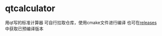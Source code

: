 # qtcalculator
用qt写的标准计算器
可自行拉取仓库，使用cmake文件进行编译
也可在[releases](https://github.com/World9566/qtcalculator/releases)中获取已预编译版本
